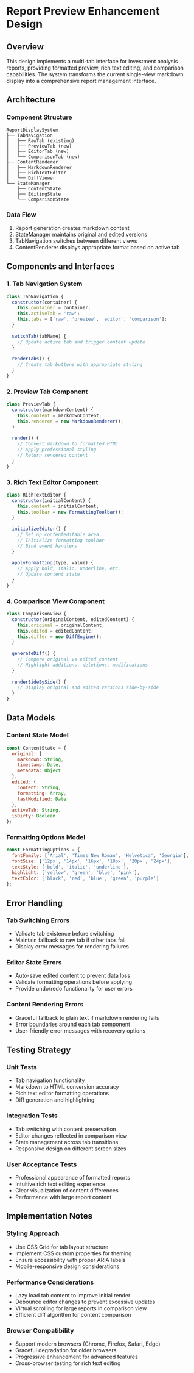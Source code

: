 # Report Preview Enhancement Design

## Overview

This design implements a multi-tab interface for investment analysis reports, providing formatted preview, rich text editing, and comparison capabilities. The system transforms the current single-view markdown display into a comprehensive report management interface.

## Architecture

### Component Structure
```
ReportDisplaySystem
├── TabNavigation
│   ├── RawTab (existing)
│   ├── PreviewTab (new)
│   ├── EditorTab (new)
│   └── ComparisonTab (new)
├── ContentRenderer
│   ├── MarkdownRenderer
│   ├── RichTextEditor
│   └── DiffViewer
└── StateManager
    ├── ContentState
    ├── EditingState
    └── ComparisonState
```

### Data Flow
1. Report generation creates markdown content
2. StateManager maintains original and edited versions
3. TabNavigation switches between different views
4. ContentRenderer displays appropriate format based on active tab

## Components and Interfaces

### 1. Tab Navigation System
```javascript
class TabNavigation {
  constructor(container) {
    this.container = container;
    this.activeTab = 'raw';
    this.tabs = ['raw', 'preview', 'editor', 'comparison'];
  }
  
  switchTab(tabName) {
    // Update active tab and trigger content update
  }
  
  renderTabs() {
    // Create tab buttons with appropriate styling
  }
}
```

### 2. Preview Tab Component
```javascript
class PreviewTab {
  constructor(markdownContent) {
    this.content = markdownContent;
    this.renderer = new MarkdownRenderer();
  }
  
  render() {
    // Convert markdown to formatted HTML
    // Apply professional styling
    // Return rendered content
  }
}
```

### 3. Rich Text Editor Component
```javascript
class RichTextEditor {
  constructor(initialContent) {
    this.content = initialContent;
    this.toolbar = new FormattingToolbar();
  }
  
  initializeEditor() {
    // Set up contenteditable area
    // Initialize formatting toolbar
    // Bind event handlers
  }
  
  applyFormatting(type, value) {
    // Apply bold, italic, underline, etc.
    // Update content state
  }
}
```

### 4. Comparison View Component
```javascript
class ComparisonView {
  constructor(originalContent, editedContent) {
    this.original = originalContent;
    this.edited = editedContent;
    this.differ = new DiffEngine();
  }
  
  generateDiff() {
    // Compare original vs edited content
    // Highlight additions, deletions, modifications
  }
  
  renderSideBySide() {
    // Display original and edited versions side-by-side
  }
}
```

## Data Models

### Content State Model
```javascript
const ContentState = {
  original: {
    markdown: String,
    timestamp: Date,
    metadata: Object
  },
  edited: {
    content: String,
    formatting: Array,
    lastModified: Date
  },
  activeTab: String,
  isDirty: Boolean
};
```

### Formatting Options Model
```javascript
const FormattingOptions = {
  fontFamily: ['Arial', 'Times New Roman', 'Helvetica', 'Georgia'],
  fontSize: ['12px', '14px', '16px', '18px', '20px', '24px'],
  textStyle: ['bold', 'italic', 'underline'],
  highlight: ['yellow', 'green', 'blue', 'pink'],
  textColor: ['black', 'red', 'blue', 'green', 'purple']
};
```

## Error Handling

### Tab Switching Errors
- Validate tab existence before switching
- Maintain fallback to raw tab if other tabs fail
- Display error messages for rendering failures

### Editor State Errors
- Auto-save edited content to prevent data loss
- Validate formatting operations before applying
- Provide undo/redo functionality for user errors

### Content Rendering Errors
- Graceful fallback to plain text if markdown rendering fails
- Error boundaries around each tab component
- User-friendly error messages with recovery options

## Testing Strategy

### Unit Tests
- Tab navigation functionality
- Markdown to HTML conversion accuracy
- Rich text editor formatting operations
- Diff generation and highlighting

### Integration Tests
- Tab switching with content preservation
- Editor changes reflected in comparison view
- State management across tab transitions
- Responsive design on different screen sizes

### User Acceptance Tests
- Professional appearance of formatted reports
- Intuitive rich text editing experience
- Clear visualization of content differences
- Performance with large report content

## Implementation Notes

### Styling Approach
- Use CSS Grid for tab layout structure
- Implement CSS custom properties for theming
- Ensure accessibility with proper ARIA labels
- Mobile-responsive design considerations

### Performance Considerations
- Lazy load tab content to improve initial render
- Debounce editor changes to prevent excessive updates
- Virtual scrolling for large reports in comparison view
- Efficient diff algorithm for content comparison

### Browser Compatibility
- Support modern browsers (Chrome, Firefox, Safari, Edge)
- Graceful degradation for older browsers
- Progressive enhancement for advanced features
- Cross-browser testing for rich text editing